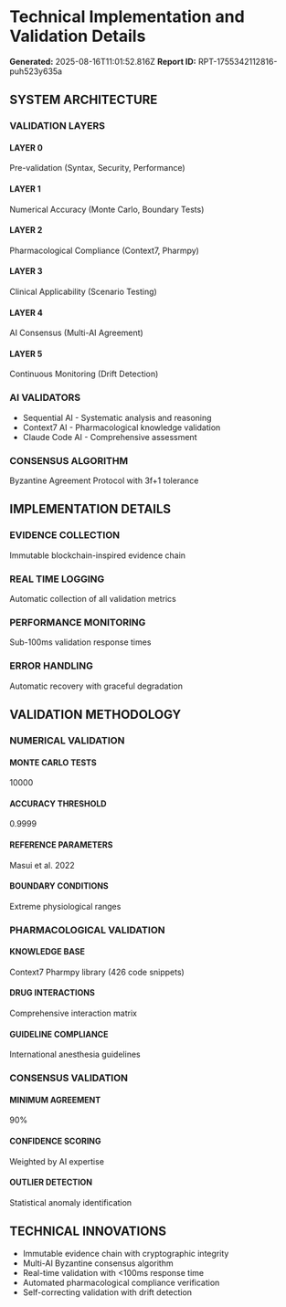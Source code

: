 # Technical Implementation and Validation Details

**Generated:** 2025-08-16T11:01:52.816Z
**Report ID:** RPT-1755342112816-puh523y635a

## SYSTEM ARCHITECTURE

### VALIDATION LAYERS

#### LAYER 0

Pre-validation (Syntax, Security, Performance)

#### LAYER 1

Numerical Accuracy (Monte Carlo, Boundary Tests)

#### LAYER 2

Pharmacological Compliance (Context7, Pharmpy)

#### LAYER 3

Clinical Applicability (Scenario Testing)

#### LAYER 4

AI Consensus (Multi-AI Agreement)

#### LAYER 5

Continuous Monitoring (Drift Detection)

### AI VALIDATORS

- Sequential AI - Systematic analysis and reasoning
- Context7 AI - Pharmacological knowledge validation
- Claude Code AI - Comprehensive assessment

### CONSENSUS ALGORITHM

Byzantine Agreement Protocol with 3f+1 tolerance

## IMPLEMENTATION DETAILS

### EVIDENCE COLLECTION

Immutable blockchain-inspired evidence chain

### REAL TIME LOGGING

Automatic collection of all validation metrics

### PERFORMANCE MONITORING

Sub-100ms validation response times

### ERROR HANDLING

Automatic recovery with graceful degradation

## VALIDATION METHODOLOGY

### NUMERICAL VALIDATION

#### MONTE CARLO TESTS

10000

#### ACCURACY THRESHOLD

0.9999

#### REFERENCE PARAMETERS

Masui et al. 2022

#### BOUNDARY CONDITIONS

Extreme physiological ranges

### PHARMACOLOGICAL VALIDATION

#### KNOWLEDGE BASE

Context7 Pharmpy library (426 code snippets)

#### DRUG INTERACTIONS

Comprehensive interaction matrix

#### GUIDELINE COMPLIANCE

International anesthesia guidelines

### CONSENSUS VALIDATION

#### MINIMUM AGREEMENT

90%

#### CONFIDENCE SCORING

Weighted by AI expertise

#### OUTLIER DETECTION

Statistical anomaly identification

## TECHNICAL INNOVATIONS

- Immutable evidence chain with cryptographic integrity
- Multi-AI Byzantine consensus algorithm
- Real-time validation with <100ms response time
- Automated pharmacological compliance verification
- Self-correcting validation with drift detection

